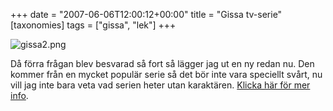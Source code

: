 +++
date = "2007-06-06T12:00:12+00:00"
title = "Gissa tv-serie"
[taxonomies]
tags = ["gissa", "lek"]
+++

<div class="middle">
  <img src='/images/2007/06/gissa2.png' alt='gissa2.png' />
</div>

Då förra frågan blev besvarad så fort så lägger jag ut en ny redan nu. Den kommer från en mycket populär serie så det bör inte vara speciellt svårt, nu vill jag inte bara veta vad serien heter utan karaktären. [Klicka här för mer info][1].



<small></small>

 [1]: http://junkpile.se/~s/wp/2007/04/gissa-filmenserienkaraktaren/
